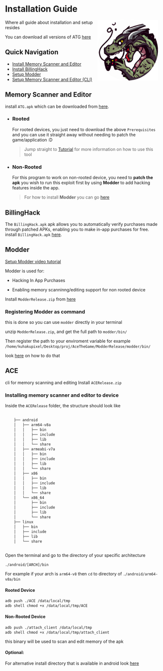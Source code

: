 # **Installation Guide**
<img width="200" height="200" src="./assets/icon.png" align="right">
Where all guide about installation and setup resides

You can download all versions of ATG [here](https://github.com/KuhakuPixel/AceTheGame/releases/latest)

## Quick Navigation

- [Install Memory Scanner and Editor](#memory-scanner-and-editor)
- [Install BillingHack](#billinghack)
- [Setup Modder](#modder)
- [Setup Memory Scanner and Editor (CLI)](#ace)

## Memory Scanner and Editor

install `ATG.apk` which can be downloaded from [here](https://github.com/KuhakuPixel/AceTheGame/releases/latest).
  
- ### Rooted
	For rooted devices, you just need to download the above `Prerequisites` and you can use it straight away without needing to patch the game/application :D
	> Jump straight to [Tutorial](https://github.com/vlenv/AceTheGame/blob/master/tutorial/guides.md) for more information on how to use this tool

- ### Non-Rooted
	For this program to work on non-rooted device, you need to **patch the apk** you wish to run this exploit first by using **Modder** to add hacking features inside the app.
	> For how to install **Modder** you can go [here](#modder)

## BillingHack


The `BillingHack.apk` apk allows you to automatically verify purchases made through patched APKs, enabling you to make in-app purchases for free.
install `BillingHack.apk` [here](https://github.com/KuhakuPixel/AceTheGame/releases/latest).

## Modder
[Setup Modder video tutorial](https://www.youtube.com/watch?v=-azT0DM2fuc)


Modder is used for: 
- Hacking In App Purchases 

- Enabling memory scanninng/editing support for non 
  rooted device


Install `ModderRelease.zip` from [here](https://github.com/KuhakuPixel/AceTheGame/releases/)

### Registering Modder as command
this is done so you can use `modder` directly in your terminal

unzip `ModderRelease.zip`, and get the full path to 
`modder/bin/`

Then register the path to your enviroment variable
for example `/home/kuhakupixel/Desktop/proj/AceTheGame/ModderRelease/modder/bin/`

look [here](https://www.java.com/en/download/help/path.html) 
on how to do that


## ACE
cli for memory scanning and editing 
Install `ACERelease.zip`
### Installing memory scanner and editor to device

Inside the `ACERelease` folder, the structure should look like 
```

	├── android
	│   ├── arm64-v8a
	│   │   ├── bin
	│   │   ├── include
	│   │   ├── lib
	│   │   └── share
	│   ├── armeabi-v7a
	│   │   ├── bin
	│   │   ├── include
	│   │   ├── lib
	│   │   └── share
	│   ├── x86
	│   │   ├── bin
	│   │   ├── include
	│   │   ├── lib
	│   │   └── share
	│   └── x86_64
	│       ├── bin
	│       ├── include
	│       ├── lib
	│       └── share
	├── linux
	│   ├── bin
	│   ├── include
	│   ├── lib
	│   └── share
	

```
Open the terminal and go to the directory
of your specific architecture
```
./android/[ARCH]/bin
```

For example if your arch is `arm64-v8` then `cd`
to directory of `./android/arm64-v8a/bin`

#### Rooted Device

```
adb push ./ACE /data/local/tmp
adb shell chmod +x /data/local/tmp/ACE 
```
#### Non-Rooted Device

```
adb push ./attach_client /data/local/tmp
adb shell chmod +x /data/local/tmp/attach_client 
```

this binary will be used to scan and edit memory of the apk

#### Optional:
For alternative install directory that is available in android
look [here](https://android.stackexchange.com/questions/45554/running-own-executable-on-android-shell)
